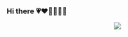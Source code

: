 ### Hi there :heartpulse::heart::purple_heart::blue_heart::green_heart::heartpulse:

<!--
**lilaroky/lilaroky** is a ✨ _special_ ✨ repository because its `README.md` (this file) appears on your GitHub profile.

Here are some ideas to get you started:

- 🔭 I’m currently working on ...
- 🌱 I’m currently learning ...
- 👯 I’m looking to collaborate on ...
- 🤔 I’m looking for help with ...
- 💬 Ask me about ...
- 📫 How to reach me: ...
- 😄 Pronouns: ...
- ⚡ Fun fact: ...
-->
<p align="center"><img align="center" src="https://profile-counter.glitch.me/{lilaroky}/count.svg" /></p> 
